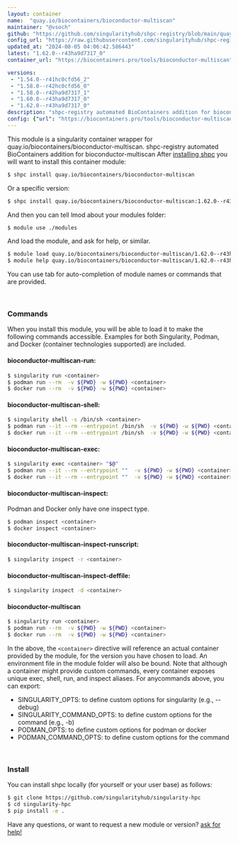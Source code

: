 ```yaml
---
layout: container
name:  "quay.io/biocontainers/bioconductor-multiscan"
maintainer: "@vsoch"
github: "https://github.com/singularityhub/shpc-registry/blob/main/quay.io/biocontainers/bioconductor-multiscan/container.yaml"
config_url: "https://raw.githubusercontent.com/singularityhub/shpc-registry/main/quay.io/biocontainers/bioconductor-multiscan/container.yaml"
updated_at: "2024-08-05 04:06:42.586443"
latest: "1.62.0--r43ha9d7317_0"
container_url: "https://biocontainers.pro/tools/bioconductor-multiscan"

versions:
 - "1.54.0--r41hc0cfd56_2"
 - "1.58.0--r42hc0cfd56_0"
 - "1.58.0--r42ha9d7317_1"
 - "1.60.0--r43ha9d7317_0"
 - "1.62.0--r43ha9d7317_0"
description: "shpc-registry automated BioContainers addition for bioconductor-multiscan"
config: {"url": "https://biocontainers.pro/tools/bioconductor-multiscan", "maintainer": "@vsoch", "description": "shpc-registry automated BioContainers addition for bioconductor-multiscan", "latest": {"1.62.0--r43ha9d7317_0": "sha256:6a2a038e9f5c7fcda0ae07e58f2ceb291e39f150e8f336e0934886588983b40e"}, "tags": {"1.54.0--r41hc0cfd56_2": "sha256:c0f78e8a360775039917d59e1ea66c22dbb6ee3fb69d7c334501259df6b6b374", "1.58.0--r42hc0cfd56_0": "sha256:054aeb1cecf9c0a566c20f2dfad8110803af75da0c1379fb1dbabaf8f2916b62", "1.58.0--r42ha9d7317_1": "sha256:77d57be5a6f3d7498704fa98c4b6a0a5098d405c40eff076ed37d4aa4646dec0", "1.60.0--r43ha9d7317_0": "sha256:a9323d2ac07aca895cb134c7034a66ebdc44976d7b902c154088aa7c9257bf53", "1.62.0--r43ha9d7317_0": "sha256:6a2a038e9f5c7fcda0ae07e58f2ceb291e39f150e8f336e0934886588983b40e"}, "docker": "quay.io/biocontainers/bioconductor-multiscan"}
---
```


This module is a singularity container wrapper for quay.io/biocontainers/bioconductor-multiscan.
shpc-registry automated BioContainers addition for bioconductor-multiscan
After [installing shpc](#install) you will want to install this container module:


```bash
$ shpc install quay.io/biocontainers/bioconductor-multiscan
```

Or a specific version:

```bash
$ shpc install quay.io/biocontainers/bioconductor-multiscan:1.62.0--r43ha9d7317_0
```

And then you can tell lmod about your modules folder:

```bash
$ module use ./modules
```

And load the module, and ask for help, or similar.

```bash
$ module load quay.io/biocontainers/bioconductor-multiscan/1.62.0--r43ha9d7317_0
$ module help quay.io/biocontainers/bioconductor-multiscan/1.62.0--r43ha9d7317_0
```

You can use tab for auto-completion of module names or commands that are provided.

<br>

### Commands

When you install this module, you will be able to load it to make the following commands accessible.
Examples for both Singularity, Podman, and Docker (container technologies supported) are included.

#### bioconductor-multiscan-run:

```bash
$ singularity run <container>
$ podman run --rm  -v ${PWD} -w ${PWD} <container>
$ docker run --rm  -v ${PWD} -w ${PWD} <container>
```

#### bioconductor-multiscan-shell:

```bash
$ singularity shell -s /bin/sh <container>
$ podman run --it --rm --entrypoint /bin/sh  -v ${PWD} -w ${PWD} <container>
$ docker run --it --rm --entrypoint /bin/sh  -v ${PWD} -w ${PWD} <container>
```

#### bioconductor-multiscan-exec:

```bash
$ singularity exec <container> "$@"
$ podman run --it --rm --entrypoint ""  -v ${PWD} -w ${PWD} <container> "$@"
$ docker run --it --rm --entrypoint ""  -v ${PWD} -w ${PWD} <container> "$@"
```

#### bioconductor-multiscan-inspect:

Podman and Docker only have one inspect type.

```bash
$ podman inspect <container>
$ docker inspect <container>
```

#### bioconductor-multiscan-inspect-runscript:

```bash
$ singularity inspect -r <container>
```

#### bioconductor-multiscan-inspect-deffile:

```bash
$ singularity inspect -d <container>
```



#### bioconductor-multiscan

```bash
$ singularity run <container>
$ podman run --rm  -v ${PWD} -w ${PWD} <container>
$ docker run --rm  -v ${PWD} -w ${PWD} <container>
```


In the above, the `<container>` directive will reference an actual container provided
by the module, for the version you have chosen to load. An environment file in the
module folder will also be bound. Note that although a container
might provide custom commands, every container exposes unique exec, shell, run, and
inspect aliases. For anycommands above, you can export:

 - SINGULARITY_OPTS: to define custom options for singularity (e.g., --debug)
 - SINGULARITY_COMMAND_OPTS: to define custom options for the command (e.g., -b)
 - PODMAN_OPTS: to define custom options for podman or docker
 - PODMAN_COMMAND_OPTS: to define custom options for the command

<br>

### Install

You can install shpc locally (for yourself or your user base) as follows:

```bash
$ git clone https://github.com/singularityhub/singularity-hpc
$ cd singularity-hpc
$ pip install -e .
```

Have any questions, or want to request a new module or version? [ask for help!](https://github.com/singularityhub/singularity-hpc/issues)